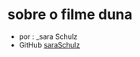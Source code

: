 # sobre o filme **duna**

- por :  _sara Schulz
- GitHub [saraSchulz](https://github.com/saraSchulz)